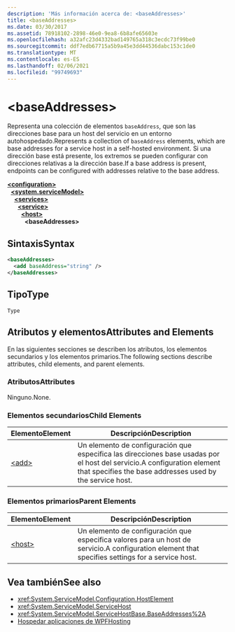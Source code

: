 ```yaml
---
description: 'Más información acerca de: <baseAddresses>'
title: <baseAddresses>
ms.date: 03/30/2017
ms.assetid: 78918102-2898-46e0-9ea8-6b8afe65603e
ms.openlocfilehash: a32afc23d4332bad149765a318c3ecdc73f99be0
ms.sourcegitcommit: ddf7edb67715a5b9a45e3dd44536dabc153c1de0
ms.translationtype: MT
ms.contentlocale: es-ES
ms.lasthandoff: 02/06/2021
ms.locfileid: "99749693"
---
```

# \<baseAddresses>

<span data-ttu-id="13b0c-102">Representa una colección de elementos `baseAddress`, que son las direcciones base para un host del servicio en un entorno autohospedado.</span><span class="sxs-lookup"><span data-stu-id="13b0c-102">Represents a collection of `baseAddress` elements, which are base addresses for a service host in a self-hosted environment.</span></span> <span data-ttu-id="13b0c-103">Si una dirección base está presente, los extremos se pueden configurar con direcciones relativas a la dirección base.</span><span class="sxs-lookup"><span data-stu-id="13b0c-103">If a base address is present, endpoints can be configured with addresses relative to the base address.</span></span>  
  
[**\<configuration>**](../configuration-element.md)\
&nbsp;&nbsp;[**\<system.serviceModel>**](system-servicemodel.md)\
&nbsp;&nbsp;&nbsp;&nbsp;[**\<services>**](services.md)\
&nbsp;&nbsp;&nbsp;&nbsp;&nbsp;&nbsp;[**\<service>**](service.md)\
&nbsp;&nbsp;&nbsp;&nbsp;&nbsp;&nbsp;&nbsp;&nbsp;[**\<host>**](host.md)\
&nbsp;&nbsp;&nbsp;&nbsp;&nbsp;&nbsp;&nbsp;&nbsp;&nbsp;&nbsp;**\<baseAddresses>**  
  
## <a name="syntax"></a><span data-ttu-id="13b0c-104">Sintaxis</span><span class="sxs-lookup"><span data-stu-id="13b0c-104">Syntax</span></span>  
  
```xml  
<baseAddresses>
  <add baseAddress="string" />
</baseAddresses>
```  
  
## <a name="type"></a><span data-ttu-id="13b0c-105">Tipo</span><span class="sxs-lookup"><span data-stu-id="13b0c-105">Type</span></span>  

 `Type`  
  
## <a name="attributes-and-elements"></a><span data-ttu-id="13b0c-106">Atributos y elementos</span><span class="sxs-lookup"><span data-stu-id="13b0c-106">Attributes and Elements</span></span>  

 <span data-ttu-id="13b0c-107">En las siguientes secciones se describen los atributos, los elementos secundarios y los elementos primarios.</span><span class="sxs-lookup"><span data-stu-id="13b0c-107">The following sections describe attributes, child elements, and parent elements.</span></span>  
  
### <a name="attributes"></a><span data-ttu-id="13b0c-108">Atributos</span><span class="sxs-lookup"><span data-stu-id="13b0c-108">Attributes</span></span>  

 <span data-ttu-id="13b0c-109">Ninguno.</span><span class="sxs-lookup"><span data-stu-id="13b0c-109">None.</span></span>  
  
### <a name="child-elements"></a><span data-ttu-id="13b0c-110">Elementos secundarios</span><span class="sxs-lookup"><span data-stu-id="13b0c-110">Child Elements</span></span>  
  
|<span data-ttu-id="13b0c-111">Elemento</span><span class="sxs-lookup"><span data-stu-id="13b0c-111">Element</span></span>|<span data-ttu-id="13b0c-112">Descripción</span><span class="sxs-lookup"><span data-stu-id="13b0c-112">Description</span></span>|  
|-------------|-----------------|  
|[\<add>](add-of-baseaddresses.md)|<span data-ttu-id="13b0c-113">Un elemento de configuración que especifica las direcciones base usadas por el host del servicio.</span><span class="sxs-lookup"><span data-stu-id="13b0c-113">A configuration element that specifies the base addresses used by the service host.</span></span>|  
  
### <a name="parent-elements"></a><span data-ttu-id="13b0c-114">Elementos primarios</span><span class="sxs-lookup"><span data-stu-id="13b0c-114">Parent Elements</span></span>  
  
|<span data-ttu-id="13b0c-115">Elemento</span><span class="sxs-lookup"><span data-stu-id="13b0c-115">Element</span></span>|<span data-ttu-id="13b0c-116">Descripción</span><span class="sxs-lookup"><span data-stu-id="13b0c-116">Description</span></span>|  
|-------------|-----------------|  
|[\<host>](host.md)|<span data-ttu-id="13b0c-117">Un elemento de configuración que especifica valores para un host de servicio.</span><span class="sxs-lookup"><span data-stu-id="13b0c-117">A configuration element that specifies settings for a service host.</span></span>|  
  
## <a name="see-also"></a><span data-ttu-id="13b0c-118">Vea también</span><span class="sxs-lookup"><span data-stu-id="13b0c-118">See also</span></span>

- <xref:System.ServiceModel.Configuration.HostElement>
- <xref:System.ServiceModel.ServiceHost>
- <xref:System.ServiceModel.ServiceHostBase.BaseAddresses%2A>
- [<span data-ttu-id="13b0c-119">Hospedar aplicaciones de WPF</span><span class="sxs-lookup"><span data-stu-id="13b0c-119">Hosting</span></span>](../../../wcf/feature-details/hosting.md)
